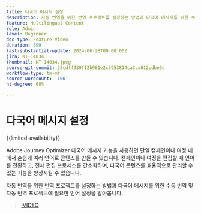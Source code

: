 ```yaml
---
title: 다국어 메시지 설정
description: 자동 번역을 위한 번역 프로젝트를 설정하는 방법과 다국어 메시지를 위한 수동 번역 및 자동 번역 프로젝트에 필요한 언어 설정을 알아봅니다.
feature: Multilingual Content
role: Admin
level: Beginner
doc-type: Feature Video
duration: 599
last-substantial-update: 2024-06-28T00:00:00Z
jira: KT-14034
thumbnail: KT-14034.jpeg
source-git-commit: 28cdf4939f12b981e2c3953814ca3ca612cdbe9d
workflow-type: tm+mt
source-wordcount: '106'
ht-degree: 68%

---
```



# 다국어 메시지 설정

{{limited-availability}}

Adobe Journey Optimizer 다국어 메시지 기능을 사용하면 단일 캠페인이나 여정 내에서 손쉽게 여러 언어로 콘텐츠를 만들 수 있습니다. 캠페인이나 여정을 편집할 때 언어를 전환하고, 전체 편집 프로세스를 간소화하며, 다국어 콘텐츠를 효율적으로 관리할 수 있는 기능을 향상시킬 수 있습니다.

자동 번역을 위한 번역 프로젝트를 설정하는 방법과 다국어 메시지를 위한 수동 번역 및 자동 번역 프로젝트에 필요한 언어 설정을 알아봅니다.
 
>[!VIDEO](https://video.tv.adobe.com/v/3430661/?learn=on)
